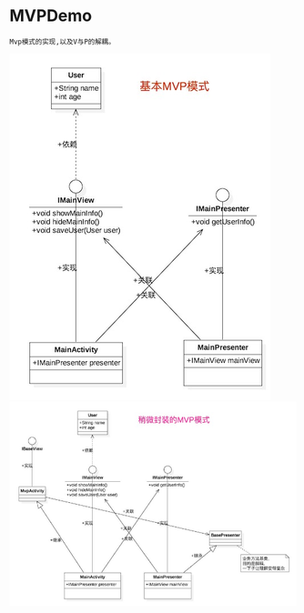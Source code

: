 # MVPDemo

    Mvp模式的实现,以及V与P的解耦。
![简单的MVP模式实现](https://github.com/Gagarinwjj/MVPDemo/blob/master/preview/step1_simple.jpg)
![解耦的MVP模式实现](https://github.com/Gagarinwjj/MVPDemo/blob/master/preview/step2_complex.jpg)
